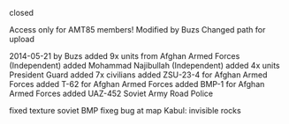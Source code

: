 ﻿closed

Access only for AMT85 members!
Modified by Buzs
Changed path for upload

2014-05-21 by Buzs
added 9x units from Afghan Armed Forces (Independent)
added Mohammad Najibullah (Independent)
added 4x units President Guard
added 7x civilians
added ZSU-23-4 for Afghan Armed Forces
added T-62 for Afghan Armed Forces
added BMP-1 for Afghan Armed Forces
added UAZ-452 Soviet Army Road Police

fixed texture soviet BMP
fixeg bug at map Kabul: invisible rocks
